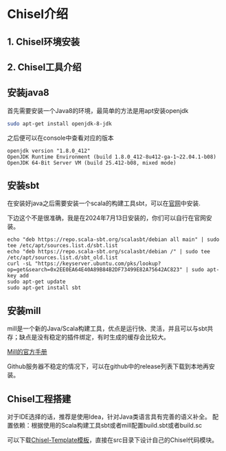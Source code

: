 # Chisel介绍

## 1. Chisel环境安装


## 2. Chisel工具介绍


## 安装java8
首先需要安装一个Java8的环境，最简单的方法是用apt安装openjdk

```bash
sudo apt-get install openjdk-8-jdk
```

之后便可以在console中查看对应的版本
```
openjdk version "1.8.0_412"
OpenJDK Runtime Environment (build 1.8.0_412-8u412-ga-1~22.04.1-b08)
OpenJDK 64-Bit Server VM (build 25.412-b08, mixed mode)
```

## 安装sbt
在安装好java之后需要安装一个scala的构建工具sbt，可以在[官网](https://www.scala-sbt.org/download/)中安装.

下边这个不是很准确，我是在2024年7月13日安装的，你们可以自行在官网安装。
```
echo "deb https://repo.scala-sbt.org/scalasbt/debian all main" | sudo tee /etc/apt/sources.list.d/sbt.list
echo "deb https://repo.scala-sbt.org/scalasbt/debian /" | sudo tee /etc/apt/sources.list.d/sbt_old.list
curl -sL "https://keyserver.ubuntu.com/pks/lookup?op=get&search=0x2EE0EA64E40A89B84B2DF73499E82A75642AC823" | sudo apt-key add
sudo apt-get update
sudo apt-get install sbt
```


## 安装mill
mill是一个新的Java/Scala构建工具，优点是运行快、灵活，并且可以与sbt共存；缺点是没有稳定的插件绑定，有时生成的缓存会比较大。


[Mill的官方手册](https://com-lihaoyi.github.io/mill/mill/Intro_to_Mill.html)


Github服务器不稳定的情况下，可以在github中的release列表下载到本地再安装。


## Chisel工程搭建
对于IDE选择的话，推荐是使用Idea，针对Java类语言具有完善的语义补全。
配置依赖：根据使用的Scala构建工具sbt或者mill配置build.sbt或者build.sc

可以下载[Chisel-Template模板](https://github.com/freechipsproject/chisel-template)，直接在src目录下设计自己的Chisel代码模块。


